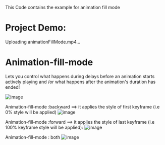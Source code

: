 This Code contains the example for animation fill mode

# Project Demo:
Uploading animationFillMode.mp4…

# Animation-fill-mode 
Lets you control what happens during delays before an animation starts actively playing and /or what happens after the animation's duration has ended!

![image](https://user-images.githubusercontent.com/43925842/142426633-64170432-94f2-4b77-aaad-8111d100d414.png)

Animation-fill-mode :backward ==> it applies the style of first keyframe (i.e 0% style will be applied)
![image](https://user-images.githubusercontent.com/43925842/142427190-4b486ab9-1d5a-4c7a-a2db-9e71046b83fd.png)


Animation-fill-mode :forward ==> it applies the style of last keyframe (i.e 100% keyframe style will be applied):
![image](https://user-images.githubusercontent.com/43925842/142427205-9292e9a7-1a1b-4192-96cb-d006e9bc8c5d.png)


Animation-fill-mode : both
![image](https://user-images.githubusercontent.com/43925842/142426891-ff779ea9-ff22-4542-9160-56ebece853ac.png)



